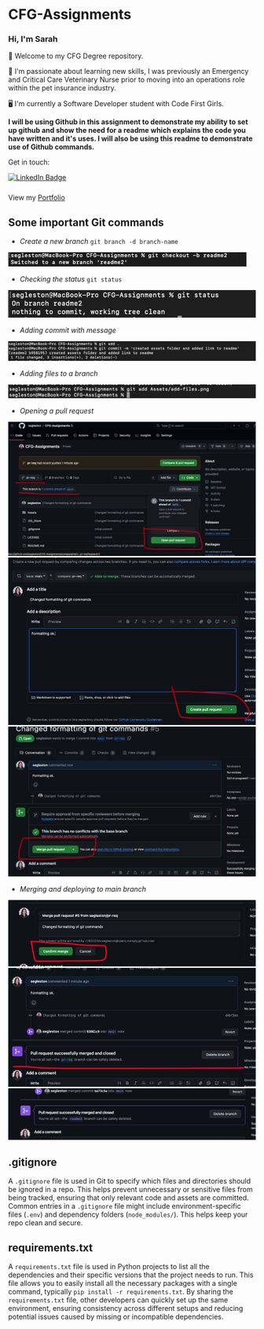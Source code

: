 # CFG-Assignments

### **Hi, I'm Sarah**

👋 Welcome to my CFG Degree repository.

🦴 I'm passionate about learning new skills, I was previously an Emergency and Critical Care Veterinary Nurse prior to moving into an operations role within the pet insurance industry. 

🖥️ I'm currently a Software Developer student with Code First Girls. 

**I will be using Github in this assignment to demonstrate my ability to set up github and show the need for a readme which explains the code you have written and it's uses. I will also be using this readme to demonstrate use of Github commands.**

Get in touch:
<div id="badges" align="left" style="padding-bottom: 10px">
  <a href="https://www.linkedin.com/in/sarah-egleston/">
    <img src="https://img.shields.io/badge/LinkedIn-blue?style=for-the-badge&logo=linkedin&logoColor=white" alt="LinkedIn Badge"/>
  </a>
  </div>

View my [Portfolio](https://egleston.dev)

## Some important Git commands

- *Create a new branch*
`git branch -d branch-name`

![Git command to create new branch](/Assets/new-branch.png)

- *Checking the status*
`git status`

![Git command to check status](/Assets/git-status.png)

- *Adding commit with message*


![Git command to commit work with message](/Assets/adding-commit.png)

- *Adding files to a branch* 

![Git command to add files](/Assets/add-files.png)

- *Opening a pull request*

![Opening a pull request steps](/Assets/pr-1.png)
![Opening a pull request steps](/Assets/pr-2.png)
![Opening a pull request steps](/Assets/pr-3.png)

- *Merging and deploying to main branch*

![Merge and deploy to main branch in github](/Assets/pr-4.png)
![Merge and deploy to main branch in github](/Assets/pr-5.png)
![Merge and deploy to main branch in github](/Assets/pr-6.png)


## .gitignore

A `.gitignore` file is used in Git to specify which files and directories should be ignored in a repo. This helps prevent unnecessary or sensitive files from being tracked, ensuring that only relevant code and assets are committed. Common entries in a `.gitignore` file might include environment-specific files (`.env`) and dependency folders (`node_modules/`). This helps keep your repo clean and secure.

## requirements.txt

A `requirements.txt` file is used in Python projects to list all the dependencies and their specific versions that the project needs to run. This file allows you to easily install all the necessary packages with a single command, typically `pip install -r requirements.txt`. By sharing the `requirements.txt` file, other developers can quickly set up the same environment, ensuring consistency across different setups and reducing potential issues caused by missing or incompatible dependencies.